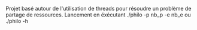 Projet basé autour de l'utilisation de threads pour résoudre un problème de partage de ressources.
Lancement en éxécutant ./philo -p nb_p -e nb_e ou ./philo -h
